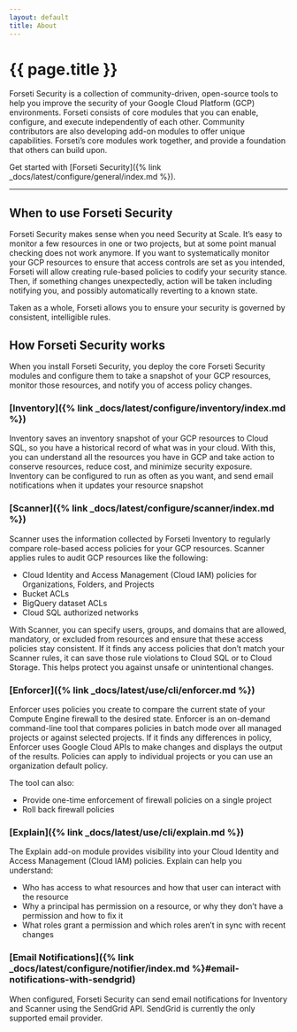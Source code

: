 ```yaml
---
layout: default
title: About
---
```


# {{ page.title }}

Forseti Security is a collection of community-driven, open-source tools to help you improve the
security of your Google Cloud Platform (GCP) environments. Forseti consists of core modules that
you can enable, configure, and execute independently of each other. Community contributors are also
developing add-on modules to offer unique capabilities. Forseti’s core modules work together, and
provide a foundation that others can build upon.

Get started with
[Forseti Security]({% link _docs/latest/configure/general/index.md %}).

---

## When to use Forseti Security

Forseti Security makes sense when you need Security at Scale. It’s easy to monitor a few resources
in one or two projects, but at some point manual checking does not work anymore. If you want to
systematically monitor your GCP resources to ensure that access controls are set as you intended,
Forseti will allow creating rule-based policies to codify your security stance. Then, if something
changes unexpectedly, action will be taken including notifying you, and possibly automatically
reverting to a known state.

Taken as a whole, Forseti allows you to ensure your security is governed by consistent,
intelligible rules.

## How Forseti Security works

When you install Forseti Security, you deploy the core Forseti Security modules and configure them
to take a snapshot of your GCP resources, monitor those resources, and notify you of access policy
changes.

### [Inventory]({% link _docs/latest/configure/inventory/index.md %})

Inventory saves an inventory snapshot of your GCP resources to Cloud SQL, so you have a historical
record of what was in your cloud. With this, you can understand all the resources you have in GCP
and take action to conserve resources, reduce cost, and minimize security exposure. Inventory can
be configured to run as often as you want, and send email notifications when it updates your
resource snapshot

### [Scanner]({% link _docs/latest/configure/scanner/index.md %})

Scanner uses the information collected by Forseti Inventory to regularly compare role-based access
policies for your GCP resources. Scanner applies rules to audit GCP resources like the following:

  * Cloud Identity and Access Management (Cloud IAM) policies for Organizations,
    Folders, and Projects
  * Bucket ACLs
  * BigQuery dataset ACLs
  * Cloud SQL authorized networks

With Scanner, you can specify users, groups, and domains that are allowed, mandatory, or excluded
from resources and ensure that these access policies stay consistent. If it finds any access
policies that don’t match your Scanner rules, it can save those rule violations to Cloud SQL or to
Cloud Storage. This helps protect you against unsafe or unintentional changes.

### [Enforcer]({% link _docs/latest/use/cli/enforcer.md %})

Enforcer uses policies you create to compare the current state of your Compute Engine firewall to
the desired state. Enforcer is an on-demand command-line tool that compares policies in batch mode
over all managed projects or against selected projects. If it finds any differences in policy,
Enforcer uses Google Cloud APIs to make changes and displays the output of the results. Policies
can apply to individual projects or you can use an organization default policy.

The tool can also:

* Provide one-time enforcement of firewall policies on a single project
* Roll back firewall policies


### [Explain]({% link _docs/latest/use/cli/explain.md %})

The Explain add-on module provides visibility into your Cloud Identity and Access Management
(Cloud IAM) policies. Explain can help you understand:

* Who has access to what resources and how that user can interact with the resource
* Why a principal has permission on a resource, or why they don’t have a permission and how to fix
it
* What roles grant a permission and which roles aren’t in sync with recent changes

### [Email Notifications]({% link _docs/latest/configure/notifier/index.md %}#email-notifications-with-sendgrid)

When configured, Forseti Security can send email notifications for Inventory and Scanner using the
SendGrid API. SendGrid is currently the only supported email provider.
